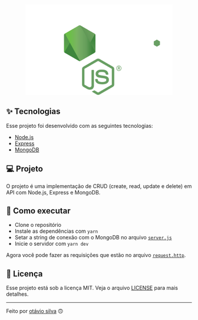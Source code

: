 <p align="center"><a href="https://nodejs.org/en" target="_blank"><img src="./.github/node-logo.svg" width="400"></a></p>

## ✨ Tecnologias

Esse projeto foi desenvolvido com as seguintes tecnologias:

- [Node.js](https://nodejs.org/en)
- [Express](https://expressjs.com/)
- [MongoDB](https://www.mongodb.com/)

## 💻 Projeto

O projeto é uma implementação de CRUD (create, read, update e delete) em API com Node.js, Express e MongoDB.

## 🚀 Como executar

- Clone o repositório
- Instale as dependências com `yarn`
- Setar a string de conexão com o MongoDB no arquivo [`server.js`](src/server.js)
- Inicie o servidor com `yarn dev`

Agora você pode fazer as requisições que estão no arquivo [`request.http`](request.http).

## 📄 Licença

Esse projeto está sob a licença MIT. Veja o arquivo [LICENSE](LICENSE) para mais detalhes.

---

Feito por [otávio silva](https://otaviothor.github.io/) 🙃
